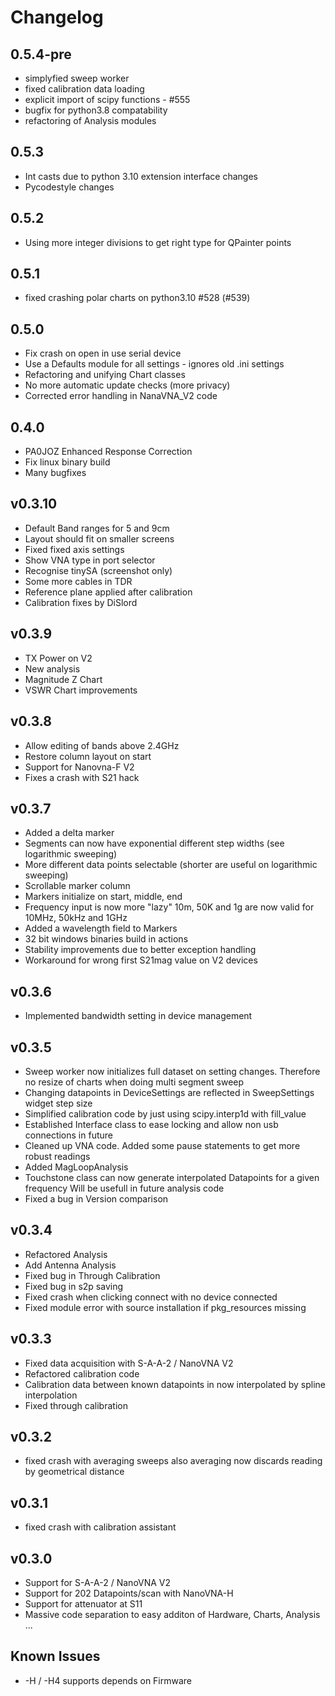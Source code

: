 Changelog
=========

0.5.4-pre
---------

 - simplyfied sweep worker
 - fixed calibration data loading
 - explicit import of scipy functions - #555
 - bugfix for python3.8 compatability
 - refactoring of Analysis modules

0.5.3
-----

 - Int casts due to python 3.10 extension interface changes
 - Pycodestyle changes

0.5.2
-----

 - Using more integer divisions to get right type for QPainter
   points

0.5.1
-----

 - fixed crashing polar charts on python3.10  #528 (#539)

0.5.0
-----

 - Fix crash on open in use serial device
 - Use a Defaults module for all settings -
   ignores old .ini settings
 - Refactoring and unifying Chart classes
 - No more automatic update checks (more privacy)
 - Corrected error handling in NanaVNA\_V2 code 

0.4.0
-----

 - PA0JOZ Enhanced Response Correction
 - Fix linux binary build
 - Many bugfixes

v0.3.10
------

- Default Band ranges for 5 and 9cm
- Layout should fit on smaller screens
- Fixed fixed axis settings
- Show VNA type in port selector
- Recognise tinySA (screenshot only)
- Some more cables in TDR
- Reference plane applied after calibration
- Calibration fixes by DiSlord

v0.3.9
------

- TX Power on V2
- New analysis
- Magnitude Z Chart
- VSWR Chart improvements

v0.3.8
------

- Allow editing of bands above 2.4GHz
- Restore column layout on start
- Support for Nanovna-F V2
- Fixes a crash with S21 hack

v0.3.7
------

- Added a delta marker
- Segments can now have exponential different step widths
  (see logarithmic sweeping)
- More different data points selectable
  (shorter are useful on logarithmic sweeping)
- Scrollable marker column
- Markers initialize on start, middle, end
- Frequency input is now more "lazy"
  10m, 50K and 1g are now valid for 10MHz, 50kHz and 1GHz
- Added a wavelength field to Markers
- 32 bit windows binaries build in actions
- Stability improvements due to better exception handling
- Workaround for wrong first S21mag value on V2 devices

v0.3.6
------

- Implemented bandwidth setting in device management

v0.3.5
------

- Sweep worker now initializes full dataset on setting changes.
  Therefore no resize of charts when doing multi segment sweep
- Changing datapoints in DeviceSettings are reflected in SweepSettings widget step size
- Simplified calibration code by just using scipy.interp1d with fill\_value
- Established Interface class to ease locking and allow non usb connections in future
- Cleaned up VNA code. Added some pause statements to get more robust readings
- Added MagLoopAnalysis
- Touchstone class can now generate interpolated Datapoints for a given frequency
  Will be usefull in future analysis code
- Fixed a bug in Version comparison

v0.3.4
------

- Refactored Analysis
- Add Antenna Analysis
- Fixed bug in Through Calibration
- Fixed bug in s2p saving
- Fixed crash when clicking connect with no device connected
- Fixed module error with source installation if
  pkg\_resources missing

v0.3.3
------

- Fixed data acquisition with S-A-A-2 / NanoVNA V2
- Refactored calibration code
- Calibration data between known datapoints in now
  interpolated by spline interpolation
- Fixed through calibration

v0.3.2
------

- fixed crash with averaging sweeps
  also averaging now discards reading by geometrical distance

v0.3.1
------

- fixed crash with calibration assistant

v0.3.0
------

- Support for S-A-A-2 / NanoVNA V2
- Support for 202 Datapoints/scan with NanoVNA-H
- Support for attenuator at S11
- Massive code separation to easy additon of
  Hardware, Charts, Analysis ...

Known Issues
------------

- -H / -H4 supports depends on Firmware
